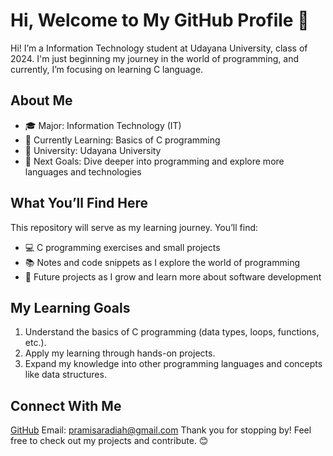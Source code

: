 # Hi, Welcome to My GitHub Profile 👋
Hi! I’m a Information Technology student at Udayana University, class of 2024. I'm just beginning my journey in the world of programming, and currently, I’m focusing on learning C language.

## About Me
- 🎓 Major: Information Technology (IT)
- 🌱 Currently Learning: Basics of C programming
- 🏫 University: Udayana University
- 🎯 Next Goals: Dive deeper into programming and explore more languages and technologies
## What You’ll Find Here
This repository will serve as my learning journey. You’ll find:

- 💻 C programming exercises and small projects
- 📚 Notes and code snippets as I explore the world of programming
- 🎯 Future projects as I grow and learn more about software development
## My Learning Goals
1. Understand the basics of C programming (data types, loops, functions, etc.).
2. Apply my learning through hands-on projects.
3. Expand my knowledge into other programming languages and concepts like data structures.
## Connect With Me
[GitHub](https://github.com/pramisaradiah)
Email: pramisaradiah@gmail.com
Thank you for stopping by! Feel free to check out my projects and contribute. 😊
